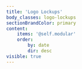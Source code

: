 ```yaml
---
title: 'Logo Lockups'
body_classes: logo-lockups
sectionBrandColor: primary
content:
    items: '@self.modular'
    order:
        by: date
        dir: desc
visible: true
---
```


